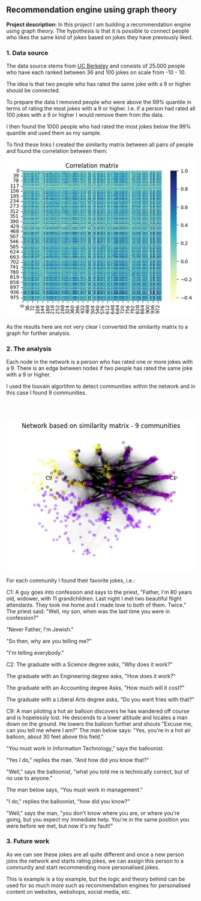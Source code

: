 ## Recommendation engine using graph theory

**Project description:** 
In this project I am building a recommendation engine using graph theory. The hypothesis is that it is possible to connect people who likes the same kind of jokes based on jokes they have previously liked. 

### 1. Data source

The data source stems from [UC Berkeley](https://eigentaste.berkeley.edu/dataset/) and consists of 25.000 people who have each ranked between 36 and 100 jokes on scale from -10 - 10. 

The idea is that two people who has rated the same joke with a 9 or higher should be connected. 

To prepare the data I removed people who were above the 99% quantile in terms of rating the most jokes with a 9 or higher. I.e. if a person had rated all 100 jokes with a 9 or higher I would remove them from the data.

I then found the 1000 people who had rated the most jokes below the 99% quantile and used them as my sample. 

 To find these links I created the similarity matrix between all pairs of people and found the correlation between them: 


<img src="/images/carr_mat.jpg?raw=true"/>

As the results here are not very clear I converted the similarity matrix to a graph for further analysis. 

### 2. The analysis

Each node in the network is a person who has rated one or more jokes with a 9. There is an edge between nodes if two people has rated the same joke with a 9 or higher. 

I used the louvain algortihm to detect communities within the network and in this case I found 9 communities.




<br><br>

<img src="/images/network.jpg?raw=true"/>

For each community I found their favorite jokes, i.e.:
 
C1: 
A guy goes into confession and says to the priest, "Father, I'm 80 years old, widower, with 11 grandchildren. Last night I met two beautiful flight attendants. They took me home and I made love to both of them. Twice."
The priest said: "Well, my son, when was the last time you were in confession?"

"Never Father, I'm Jewish."

"So then, why are you telling me?"

"I'm telling everybody."

C2: 
The graduate with a Science degree asks, "Why does it work?"

The graduate with an Engineering degree asks, "How does it work?"

The graduate with an Accounting degree Asks, "How much will it cost?"

The graduate with a Liberal Arts degree asks, "Do you want fries with that?"

C9:
A man piloting a hot air balloon discovers he has wandered off course and is hopelessly lost. He descends to a lower altitude and locates a man down on the ground. He lowers the balloon further and shouts "Excuse me, can you tell me where I am?"
The man below says: "Yes, you're in a hot air balloon, about 30 feet above this field."

"You must work in Information Technology," says the balloonist.

"Yes I do," replies the man. "And how did you know that?"

"Well," says the balloonist, "what you told me is technically correct, but of no use to anyone."

The man below says, "You must work in management."

"I do," replies the balloonist, "how did you know?"

"Well," says the man, "you don't know where you are, or where you're going, but you expect my immediate help. You're in the same position you were before we met, but now it's my fault!"

### 3. Future work

As we can see these jokes are all quite different and once a new person joins the network and starts rating jokes, we can assign this person to a community and start recommending more personalised jokes.

This is example is a toy example, but the logic and theory behind can be used for so much more such as recommendation engines for personalised content on websites, webshops, social media, etc. 

